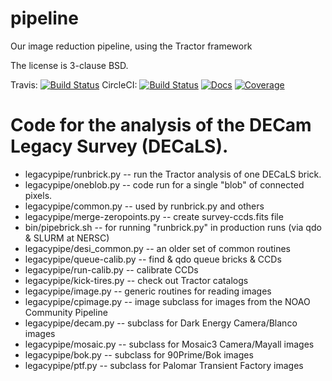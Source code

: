 # pipeline
Our image reduction pipeline, using the Tractor framework

The license is 3-clause BSD.

Travis: [![Build Status](https://travis-ci.org/legacysurvey/legacypipe.svg?branch=master)](https://travis-ci.org/legacysurvey/legacypipe)
CircleCI: [![Build Status](https://img.shields.io/circleci/project/github/legacysurvey/legacypipe.svg)](https://circleci.com/gh/legacysurvey/legacypipe)
[![Docs](https://readthedocs.org/projects/legacypipe/badge/?version=latest)](http://legacypipe.readthedocs.org/en/latest/)
[![Coverage](https://coveralls.io/repos/github/legacysurvey/legacypipe/badge.svg?branch=master)](https://coveralls.io/github/legacysurvey/legacypipe)

Code for the analysis of the DECam Legacy Survey (DECaLS).
========================

- legacypipe/runbrick.py -- run the Tractor analysis of one DECaLS brick.
- legacypipe/oneblob.py -- code run for a single "blob" of connected pixels.
- legacypipe/common.py -- used by runbrick.py and others
- legacypipe/merge-zeropoints.py -- create survey-ccds.fits file
- bin/pipebrick.sh -- for running "runbrick.py" in production runs (via qdo & SLURM at NERSC)
- legacypipe/desi_common.py -- an older set of common routines
- legacypipe/queue-calib.py -- find & qdo queue bricks & CCDs
- legacypipe/run-calib.py -- calibrate CCDs
- legacypipe/kick-tires.py -- check out Tractor catalogs
- legacypipe/image.py -- generic routines for reading images
- legacypipe/cpimage.py -- image subclass for images from the NOAO Community Pipeline
- legacypipe/decam.py -- subclass for Dark Energy Camera/Blanco images
- legacypipe/mosaic.py -- subclass for Mosaic3 Camera/Mayall images
- legacypipe/bok.py -- subclass for 90Prime/Bok images
- legacypipe/ptf.py -- subclass for Palomar Transient Factory images
